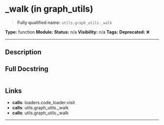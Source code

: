 # _walk (in graph_utils)
> **Fully qualified name:** `utils.graph_utils._walk`

**Type:** function
**Module:** 
**Status:** n/a
**Visibility:** n/a
**Tags:** 
**Deprecated:** ❌

---

## Description


## Full Docstring
```

```

## Links
- **calls**: loaders.code_loader.visit
- **calls**: utils.graph_utils._walk
- **calls**: utils.graph_utils._walk


---
